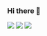 ### Hi there 👋
<img src="https://github-readme-stats-eight-theta.vercel.app/api?username=Jessicasgc&show_icons=true&theme=ambient_gradient&include_all_commits=true&count_private=true"/>
<img src="https://github-readme-stats.vercel.app/api?username=jessicasgc&show_icons=true&theme=algolia&include_all_commits=true&count_private=true"/>

<img src="https://github-readme-stats.vercel.app/api?username=jessicasgc&show_icons=true&hide=contribs,prs&cache_seconds=86400&theme=ambient_gradient&include_all_commits=true&count_private=true"/>
<!--
**Jessicasgc/Jessicasgc** is a ✨ _special_ ✨ repository because its `README.md` (this file) appears on your GitHub profile.

Here are some ideas to get you started:

- 🔭 I’m currently working on ...
- 🌱 I’m currently learning ...
- 👯 I’m looking to collaborate on ...
- 🤔 I’m looking for help with ...
- 💬 Ask me about ...
- 📫 How to reach me: ...
- 😄 Pronouns: ...
- ⚡ Fun fact: ...
-->
